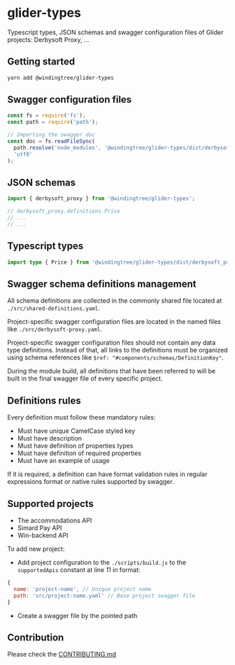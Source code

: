 # glider-types

Typescript types, JSON schemas and swagger configuration files of Glider projects: Derbysoft Proxy, ...

## Getting started

```bash
yarn add @windingtree/glider-types
```

## Swagger configuration files

```javascript
const fs = require('fs');
const path = require('path');

// Importing the swagger doc
const doc = fs.readFileSync(
  path.resolve('node_modules', '@windingtree/glider-types/dist/derbysoft_proxy.yaml'),
  'utf8'
);
```

## JSON schemas

```typescript
import { derbysoft_proxy } from '@windingtree/glider-types';

// derbysoft_proxy.definitions.Price
// ...
// ...
```

## Typescript types

```typescript
import type { Price } from '@windingtree/glider-types/dist/derbysoft_proxy';
```

## Swagger schema definitions management

All schema definitions are collected in the commonly shared file located at `./src/shared-definitions.yaml`.

Project-specific swagger configuration files are located in the named files like `./src/derbysoft-proxy.yaml`.

Project-specific swagger configuration files should not contain any data type definitions. Instead of that, all links to the definitions must be organized using schema references like `$ref: "#components/schemas/DefinitionKey"`.

During the module build, all definitions that have been referred to will be built in the final swagger file of every specific project.

## Definitions rules

Every definition must follow these mandatory rules:

- Must have unique CamelCase styled key
- Must have description
- Must have definition of properties types
- Must have definition of required properties
- Must have an example of usage

If it is required, a definition can have format validation rules in regular expressions format or native rules supported by swagger.

## Supported projects

- The accommodations API
- Simard Pay API
- Win-backend API

To add new project:

- Add project configuration to the `./scripts/build.js` to the `supportedApis` constant at line 11 in format:

```javascript
{
  name: 'project-name', // Unique project name
  path: 'src/project-name.yaml' // Base project swagger file
}
```

- Create a swagger file by the pointed path

## Contribution

Please check the [CONTRIBUTING.md](./CONTRIBUTING.md)
